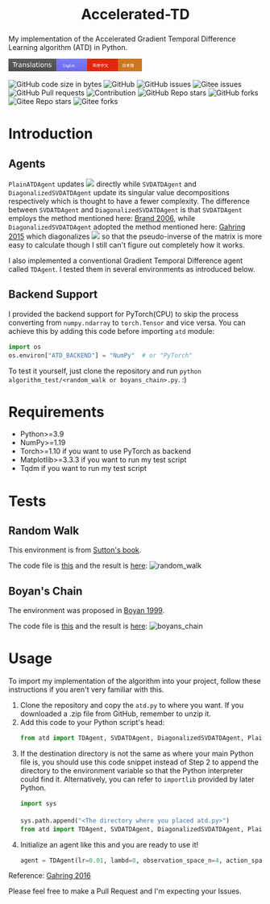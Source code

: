 # <div align=center style="line-height:1.5;font-size:40;"><b>Accelerated-TD</b></div>

My implementation of the Accelerated Gradient Temporal Difference Learning algorithm (ATD) in Python.

<img src="translations.svg" style="height:25px" />

![GitHub code size in bytes](https://img.shields.io/github/languages/code-size/VEXLife/Accelerated-TD) ![GitHub](https://img.shields.io/github/license/VEXLife/Accelerated-TD) ![GitHub issues](https://img.shields.io/github/issues/VEXLife/Accelerated-TD)  ![Gitee issues](https://img.shields.io/badge/dynamic/json?label=Gitee%20Issues&query=%24.open_issues_count&url=http%3A%2F%2Fgitee.com%2Fapi%2Fv5%2Frepos%2FVEXLife%2FAccelerated-TD&logo=gitee&style=flat) ![GitHub Pull requests](https://img.shields.io/github/issues-pr/VEXLife/Accelerated-TD) ![Contribution](https://img.shields.io/static/v1?label=contribution&message=welcome&color=%23ff66ef&link=http://github.com/VEXLife/Accelerated-TD) ![GitHub Repo stars](https://img.shields.io/github/stars/VEXLife/Accelerated-TD?style=social) ![GitHub forks](https://img.shields.io/github/forks/VEXLife/Accelerated-TD?style=social) ![Gitee Repo stars](https://img.shields.io/badge/dynamic/json?label=Gitee%20Stars&query=%24.stargazers_count&url=http%3A%2F%2Fgitee.com%2Fapi%2Fv5%2Frepos%2FVEXLife%2FAccelerated-TD&logo=gitee&style=social) ![Gitee forks](https://img.shields.io/badge/dynamic/json?label=Gitee%20Forks&query=%24.forks_count&url=http%3A%2F%2Fgitee.com%2Fapi%2Fv5%2Frepos%2FVEXLife%2FAccelerated-TD&logo=gitee&style=social)

# Introduction

## Agents

`PlainATDAgent` updates ![](https://latex.codecogs.com/svg.image?\mathbf{A}) directly while `SVDATDAgent` and `DiagonalizedSVDATDAgent` update its singular value decompositions respectively which is thought to have a fewer complexity. The difference between `SVDATDAgent` and `DiagonalizedSVDATDAgent` is that `SVDATDAgent` employs the method mentioned here: [Brand 2006](https://pdf.sciencedirectassets.com/271586/1-s2.0-S0024379506X04573/1-s2.0-S0024379505003812/main.pdf), while `DiagonalizedSVDATDAgent` adopted the method mentioned here: [Gahring 2015](https://arxiv.org/pdf/1511.08495) which diagonalizes ![](https://latex.codecogs.com/svg.image?\mathbf{\Sigma}) so that the pseudo-inverse of the matrix is more easy to calculate though I still can't figure out completely how it works.

I also implemented a conventional Gradient Temporal Difference agent called `TDAgent`. I tested them in several environments as introduced below.

## Backend Support

I provided the backend support for PyTorch(CPU) to skip the process converting from `numpy.ndarray` to `torch.Tensor` and vice versa. You can achieve this by adding this code before importing `atd` module:
```python
import os
os.environ["ATD_BACKEND"] = "NumPy"  # or "PyTorch"
```

To test it yourself, just clone the repository and run `python algorithm_test/<random_walk or boyans_chain>.py`. :)

# Requirements

- Python>=3.9
- NumPy>=1.19
- Torch>=1.10 if you want to use PyTorch as backend
- Matplotlib>=3.3.3 if you want to run my test script
- Tqdm if you want to run my test script

# Tests

## Random Walk

This environment is from [Sutton's book](http://incompleteideas.net/book/RLbook2020.pdf).

The code file is [this](https://github.com/VEXLife/Accelerated-TD/blob/main/algorithm_test/random_walk.py) and the result is [here](https://github.com/VEXLife/Accelerated-TD/blob/main/figures/random_walk.png):
![random_walk](https://user-images.githubusercontent.com/36587232/144394107-d0cf9bd0-ea09-4e48-ba04-cb07af9e4240.png)

## Boyan's Chain

The environment was proposed in [Boyan 1999](https://www.researchgate.net/publication/2621189_Least-Squares_Temporal_Difference_Learning).

The code file is [this](https://github.com/VEXLife/Accelerated-TD/blob/main/algorithm_test/boyans_chain.py) and the result is [here](https://github.com/VEXLife/Accelerated-TD/blob/main/figures/boyans_chain.png):
![boyans_chain](https://user-images.githubusercontent.com/36587232/144394100-dc8c48c2-1d38-433f-aea6-f202da3bbb13.png)

# Usage

To import my implementation of the algorithm into your project, follow these instructions if you aren't very familiar with this.
1. Clone the repository and copy the `atd.py` to where you want. If you downloaded a .zip file from GitHub, remember to unzip it.
2. Add this code to your Python script's head:
   ```python
   from atd import TDAgent, SVDATDAgent, DiagonalizedSVDATDAgent, PlainATDAgent  # or any agent you want
   ```
3. If the destination directory is not the same as where your main Python file is, you should use this code snippet instead of Step 2 to append the directory to the environment variable so that the Python interpreter could find it. Alternatively, you can refer to `importlib` provided by later Python.
   ```python
   import sys

   sys.path.append("<The directory where you placed atd.py>")
   from atd import TDAgent, SVDATDAgent, DiagonalizedSVDATDAgent, PlainATDAgent  # or any agent you want
   ```
4. Initialize an agent like this and you are ready to use it!
   ```python
   agent = TDAgent(lr=0.01, lambd=0, observation_space_n=4, action_space_n=2)
   ```

Reference: [Gahring 2016](https://arxiv.org/pdf/1611.09328.pdf)

Please feel free to make a Pull Request and I'm expecting your Issues.

